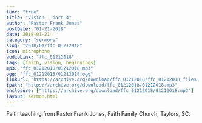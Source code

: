 ```yaml
---
lunr: "true"
title: "Vision - part 4"
author: "Pastor Frank Jones"
postDate: "01-21-2018"
date: 2018-01-21
category: "sermons"
slug: "2018/01/ffc_01212018"
icon: microphone
audioLink: "ffc_01212018"
tags: [faith, vision, beginnings]
mp3: "ffc_01212018/01212018.mp3"
ogg: "ffc_01212018/01212018.ogg"
linkurl: "https://archive.org/download/ffc_01212018/ffc_01212018_files.xml"
ipath: "https://archive.org/download/ffc_01212018/01212018.mp3"
enclosure: ["https://archive.org/download/ffc_01212018/01212018.mp3"]
layout: sermon.html
---
```


Faith teaching from Pastor Frank Jones, Faith Family Church, Taylors, SC.
